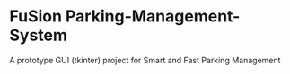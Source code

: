 # FuSion Parking-Management-System
A prototype GUI (tkinter) project for Smart and Fast Parking Management
